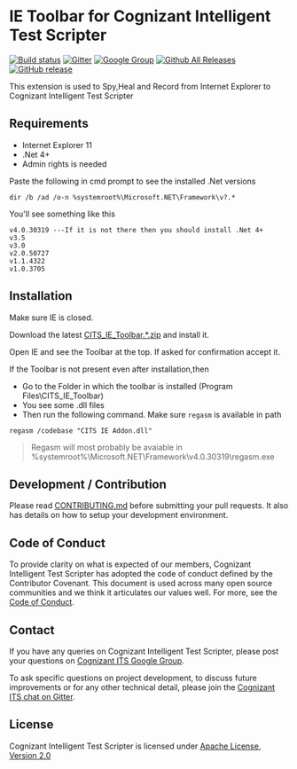 # IE Toolbar for Cognizant Intelligent Test Scripter 
[![Build status](https://ci.appveyor.com/api/projects/status/i7v994ilcqauubul/branch/master?svg=true)](https://ci.appveyor.com/project/phystem/cognizant-intelligent-test-scripter-ie-toolbar-mih6x/branch/master)
 [![Gitter](https://badges.gitter.im/Join%20Chat.svg)](https://gitter.im/Cognizant-Intelligent-Test-Scripter) [![Google Group](https://img.shields.io/badge/%E2%9C%89-Google%20Group-blue.svg)](https://groups.google.com/forum/#!forum/cognizant-intelligent-test-scripter) [![Github All Releases](https://img.shields.io/github/downloads/CognizantQAHub/Cognizant-Intelligent-Test-Scripter-IE-Toolbar/total.svg)]() [![GitHub release](https://img.shields.io/github/release/CognizantQAHub/Cognizant-Intelligent-Test-Scripter-IE-Toolbar.svg)](https://github.com/CognizantQAHub/Cognizant-Intelligent-Test-Scripter-IE-Toolbar/releases)

This extension is used to Spy,Heal and Record from Internet Explorer to Cognizant Intelligent Test Scripter

## Requirements

 * Internet Explorer 11
 * .Net 4+
 * Admin rights is needed

Paste the following in cmd prompt to see the installed .Net versions

`dir /b /ad /o-n %systemroot%\Microsoft.NET\Framework\v?.*`

You'll see something like this
```
v4.0.30319 ---If it is not there then you should install .Net 4+
v3.5
v3.0
v2.0.50727
v1.1.4322
v1.0.3705
```

## Installation

Make sure IE is closed.

Download the latest [CITS_IE_Toolbar.*.zip](https://github.com/CognizantQAHub/Cognizant-Intelligent-Test-Scripter-IE-Toolbar/releases) and install it.

Open IE and see the Toolbar at the top. If asked for confirmation accept it.

If the Toolbar is not present even after installation,then 
 * Go to the Folder in which the toolbar is installed
   (Program Files\CITS_IE_Toolbar)
 * You see some .dll files
 * Then run the following command. Make sure `regasm` is available in path

 `regasm /codebase "CITS IE Addon.dll"`

> Regasm will most probably be avaiable in %systemroot%\Microsoft.NET\Framework\v4.0.30319\regasm.exe

## Development / Contribution

Please read [CONTRIBUTING.md](CONTRIBUTING.md) before submitting your pull requests. It also has details on how to setup your development environment.

## Code of Conduct

To provide clarity on what is expected of our members, Cognizant Intelligent Test Scripter has adopted the code of conduct defined by the Contributor Covenant. This document is used across many open source communities and we think it articulates our values well. For more, see the [Code of Conduct](CODE_OF_CONDUCT.md). 

## Contact

If you have any queries on Cognizant Intelligent Test Scripter, please post your questions on [Cognizant ITS Google Group](https://groups.google.com/forum/#!forum/cognizant-intelligent-test-scripter).

To ask specific questions on project development, to discuss future improvements or for any other technical detail, please join the [Cognizant ITS chat on Gitter](https://gitter.im/Cognizant-Intelligent-Test-Scripter).

## License

Cognizant Intelligent Test Scripter is licensed under [Apache License, Version 2.0](LICENSE)
